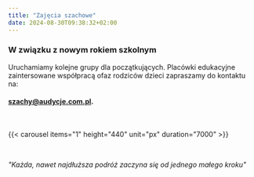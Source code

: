 ```yaml
---
title: "Zajęcia szachowe"
date: 2024-08-30T09:38:32+02:00
---
```

### W związku z nowym rokiem szkolnym 
Uruchamiamy kolejne grupy dla początkujących. Placówki edukacyjne zaintersowane współpracą ofaz rodziców dzieci zapraszamy do kontaktu na: 

#### szachy@audycje.com.pl.

<br>

{{< carousel items="1" height="440" unit="px" duration="7000" >}}

<br>

<i>"Każda, nawet najdłuższa podróż zaczyna się od jednego małego kroku"</i>
